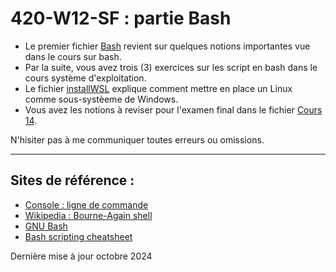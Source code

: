 # 420-W12-SF : partie Bash

- Le premier fichier [Bash](Bash.md) revient sur quelques notions importantes vue dans le cours sur bash.
- Par la suite, vous avez trois (3) exercices sur les script en bash dans le cours système d'exploitation.
- Le fichier [installWSL](InstalleWSL.md) explique comment mettre en place un Linux comme sous-systèeme de Windows.
- Vous avez les notions à reviser pour l'examen final dans le fichier [Cours 14](Cours14.md).

N'hisiter pas à me communiquer toutes erreurs ou omissions.


--- 
## Sites de référence :

- [Console : ligne de commande](https://doc.ubuntu-fr.org/tutoriel/console_ligne_de_commande)
- [Wikipedia : Bourne-Again shell](https://fr.wikipedia.org/wiki/Bourne-Again_shell)
- [GNU Bash](https://www.gnu.org/software/bash/)
- [Bash scripting cheatsheet](https://devhints.io/bash)
 

Dernière mise à jour octobre 2024

